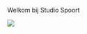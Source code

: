 Welkom bij Studio Spoort

<picture>
  <source srcset="/logo-white.svg" media="(prefers-color-scheme: dark)">
  <img src="/logo.svg">
</picture>
<br><br><br>



<rssapp-list id="vg3Sl8ftwqCcnhG8"></rssapp-list><script src="https://widget.rss.app/v1/list.js" type="text/javascript" async></script>